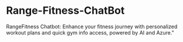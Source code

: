 # Range-Fitness-ChatBot
RangeFitness Chatbot: Enhance your fitness journey with personalized workout plans and quick gym info access, powered by AI and Azure."
